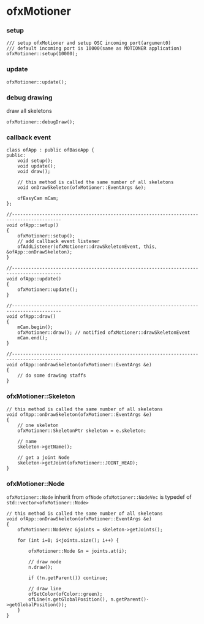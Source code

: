 # ofxMotioner

### setup

    /// setup ofxMotioner and setup OSC incoming port(argument0)
    /// default incoming port is 10000(same as MOTIONER application)
    ofxMotioner::setup(10000);
    
### update

    ofxMotioner::update();
    
### debug drawing

draw all skeletons

    ofxMotioner::debugDraw();
    
    
### callback event

	class ofApp : public ofBaseApp {
	public:
	    void setup();
	    void update();
	    void draw();
	    
	    // this method is called the same number of all skeletons
	    void onDrawSkeleton(ofxMotioner::EventArgs &e);
	    
	    ofEasyCam mCam;
	};

	//----------------------------------------------------------------------------------------
	void ofApp::setup()
	{	    
	    ofxMotioner::setup();   
	    // add callback event listener
	    ofAddListener(ofxMotioner::drawSkeletonEvent, this, &ofApp::onDrawSkeleton);
	}
	
	//----------------------------------------------------------------------------------------
	void ofApp::update()
	{
	    ofxMotioner::update();
	}
	
	//----------------------------------------------------------------------------------------
	void ofApp::draw()
	{
	    mCam.begin();
	    ofxMotioner::draw(); // notified ofxMotioner::drawSkeletonEvent
	    mCam.end();
	}
	
	//----------------------------------------------------------------------------------------
	void ofApp::onDrawSkeleton(ofxMotioner::EventArgs &e)
	{
		// do some drawing staffs
	}

### ofxMotioner::Skeleton

	// this method is called the same number of all skeletons
    void ofApp::onDrawSkeleton(ofxMotioner::EventArgs &e)
    {
    	// one skeleton
    	ofxMotioner::SkeletonPtr skeleton = e.skeleton;
    	
    	// name
    	skeleton->getName();
    	
    	// get a joint Node
    	skeleton->getJoint(ofxMotioner::JOINT_HEAD);
    }
    
    
### ofxMotioner::Node
`ofxMotioner::Node` inherit from `ofNode`
`ofxMotioner::NodeVec` is typedef of `std::vector<ofxMotioner::Node>`

	// this method is called the same number of all skeletons
    void ofApp::onDrawSkeleton(ofxMotioner::EventArgs &e)
    {
    	ofxMotioner::NodeVec &joints = skeleton->getJoints();
    	
    	for (int i=0; i<joints.size(); i++) {
        
        	ofxMotioner::Node &n = joints.at(i);
        	
    	    // draw node
	        n.draw();
        	
        	if (!n.getParent()) continue;
        	
    	    // draw line
	        ofSetColor(ofColor::green);
        	ofLine(n.getGlobalPosition(), n.getParent()->getGlobalPosition());
    	}
    }


